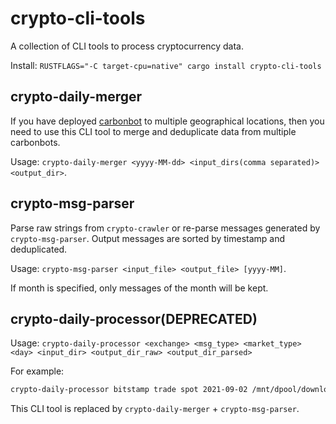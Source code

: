 # crypto-cli-tools

A collection of CLI tools to process cryptocurrency data.

Install: `RUSTFLAGS="-C target-cpu=native" cargo install crypto-cli-tools`

## crypto-daily-merger

If you have deployed [carbonbot](https://github.com/crypto-crawler/carbonbot) to multiple geographical locations, then you need to use this CLI tool to merge and deduplicate data from multiple carbonbots.

Usage: `crypto-daily-merger <yyyy-MM-dd> <input_dirs(comma separated)> <output_dir>`.

## crypto-msg-parser

Parse raw strings from `crypto-crawler` or re-parse messages generated by `crypto-msg-parser`. Output messages are sorted by timestamp and deduplicated.

Usage: `crypto-msg-parser <input_file> <output_file> [yyyy-MM]`.

If month is specified, only messages of the month will be kept.

## crypto-daily-processor(DEPRECATED)

Usage: `crypto-daily-processor <exchange> <msg_type> <market_type> <day> <input_dir> <output_dir_raw> <output_dir_parsed>`

For example:

```bash
crypto-daily-processor bitstamp trade spot 2021-09-02 /mnt/dpool/download /mnt/dpool/daily-raw /mnt/dpool/daily-parsed
```

This CLI tool is replaced by `crypto-daily-merger` + `crypto-msg-parser`.

